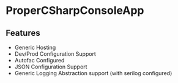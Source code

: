 # ProperCSharpConsoleApp

## Features
- Generic Hosting
- Dev/Prod Configuration Support
- Autofac Configured
- JSON Configuration Support
- Generic Logging Abstraction support (with serilog configured)